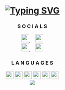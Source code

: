 <div align="center" id="header">
    <h1>
        <a href="https://git.io/typing-svg"><img src="https://readme-typing-svg.demolab.com?font=Fira+Code&duration=4500&pause=100&color=efdcce&center=true&random=true&width=435&height=60&lines=I+am++Pebo+CodeZ;I+am++Parom+Gamez;I+am+Mister+Bashyal;I+am+Prarambha+Bashyal;I+am+Wispy+GameZ;I+am+Parom+Boat" alt="Typing SVG" /></a>
<br>
</h1>
</div>

<div align="center" id="socials"  >
    <h3>
      S O C I A L S 
    </h3>
    <a href="https://discord.gg/7PXGPeRJpk">
        <img src="https://skillicons.dev/icons?i=discord" height="25" width="25"/>
    </a>ㅤ
    <a href="https://www.instagram.com/prarambhabashyal/">
        <img src="https://imgs.search.brave.com/Rc78o56j5u_3UTro6q-YVykyAqwIVFzw5DPUEYuR0DU/rs:fit:500:0:0:0/g:ce/aHR0cHM6Ly9hc3Nl/dHMuc3RpY2twbmcu/Y29tL2ltYWdlcy81/ODBiNTdmY2Q5OTk2/ZTI0YmM0M2M1MjEu/cG5n" height="25" width="25"/>
    </a>
    <br>
    <a href="https://www.facebook.com/PrarambhaBashyal">
        <img src="https://imgs.search.brave.com/CY2Ll1DNhGXtW6Pk4M8Bw4Cisi2SCjplTrGTNZo1uVM/rs:fit:500:0:0:0/g:ce/aHR0cHM6Ly9jbGlw/YXJ0LWxpYnJhcnku/Y29tL2ltYWdlX2dh/bGxlcnkyL0ZhY2Vi/b29rLVBORy1QaWN0/dXJlLnBuZw" height="25" width="25"/>
    </a>ㅤ
<a href="https://www.linkedin.com/in/misterbashyal/">
        <img src="https://imgs.search.brave.com/70K1X_0S4br42k7eCr9YmeDwr1uFQiSbIOsAkyR0auE/rs:fit:500:0:0:0/g:ce/aHR0cHM6Ly93d3cu/cG5nYWxsLmNvbS93/cC1jb250ZW50L3Vw/bG9hZHMvMjAxNi8w/Ny9MaW5rZWRpbi1U/cmFuc3BhcmVudC5w/bmc" height="25" width="25"/>
</a>
</div>

<div align="center" id="languages">
    <h3>
        L A N G U A G E S
    </h3>
    <a href="https://www.w3.org/css">
        <img src="https://skillicons.dev/icons?i=css&theme=dark" height="25" width="25"></a>
    </a>
    <a href="https://www.w3.org/html">
        <img src="https://skillicons.dev/icons?i=html&theme=dark" height="25" width="25"></a>
    </a>
    <a href="https://java.com">
        <img src="https://skillicons.dev/icons?i=java&theme=dark" height="25" width="25"></a>
    </a>
    <a href="https://mongodb.com/">
        <img src="https://skillicons.dev/icons?i=mongodb&theme=dark" height="25" width="25"></a>
    </a>
    <a href="https://nodejs.org">
        <img src="https://skillicons.dev/icons?i=nodejs&theme=dark" height="25" width="25"></a>
    </a>
    <a href="https://python.org">
        <img src="https://skillicons.dev/icons?i=py&theme=dark" height="25" width="25"></a>
    </a>
   
</div>

<div align="center" id="stats">
    <a href="">
        <img src="https://github-readme-stats.vercel.app/api?username=Prarambha369&count_private=true&show_icons=true&theme=transparent&hide_border=true&hide_title=true&text_color=edbbce&icon_color=fc90af&ring_color=efdcce"\>
    </a>
</div>
